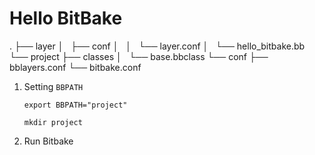 # Hello BitBake
.
├── layer
│   ├── conf
│   │   └── layer.conf
│   └── hello_bitbake.bb
└── project
    ├── classes
    │   └── base.bbclass
    └── conf
        ├── bblayers.conf
        └── bitbake.conf
        
1. Setting `BBPATH`

   `export BBPATH="project"`

   `mkdir project` 

2. Run Bitbake
